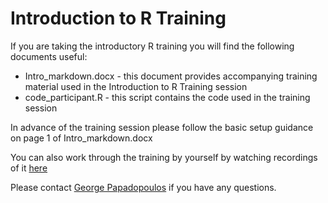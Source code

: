 # Introduction to R Training

If you are taking the introductory R training you will find the following documents useful:

* Intro_markdown.docx - this document provides accompanying training material used in the Introduction to R Training session
* code_participant.R - this script contains the code used in the training session

In advance of the training session please follow the basic setup guidance on page 1 of Intro_markdown.docx

You can also work through the training by yourself by watching recordings of it [here](https://web.microsoftstream.com/channel/aa3cda5d-99d6-4e9d-ac5e-6548dd55f52a)

Please contact [George Papadopoulos](George.papadopoulos@Justice.gov.uk) if you have any questions.